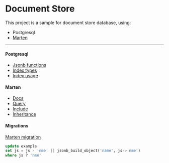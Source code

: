 # Document Store

This project is a sample for document store database, using:
- Postgresql
- [Marten](https://github.com/JasperFx/marten)

***

#### Postgresql
- [Jsonb functions](https://www.postgresql.org/docs/9.5/functions-json.html)
- [Index types](https://www.citusdata.com/blog/2017/10/17/tour-of-postgres-index-types/)
- [Index usage](https://medium.com/@Alibaba_Cloud/principles-and-optimization-of-5-postgresql-indexes-btree-hash-gin-gist-and-brin-4d133e7f1842)


#### Marten
- [Docs](http://jasperfx.github.io/marten/documentation/)
- [Query](http://jasperfx.github.io/marten/documentation/documents/querying/linq/)
- [Include](http://jasperfx.github.io/marten/documentation/documents/querying/include/)
- [Inheritance](http://jasperfx.github.io/marten/documentation/documents/advanced/hierarchies/)


#### Migrations
[Marten migration](http://jasperfx.github.io/marten/documentation/schema/migrations/)

```sql
update example
set js = js - 'nme' || jsonb_build_object('name', js->'nme')
where js ? 'nme'
```